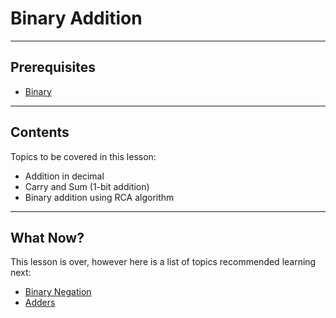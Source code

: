 # Binary Addition

---

## Prerequisites

- [Binary](binary#binary)

---

## Contents

Topics to be covered in this lesson:

- Addition in decimal
- Carry and Sum (1-bit addition)
- Binary addition using RCA algorithm

---
## What Now?

This lesson is over, however here is a list of topics recommended learning next:

- [Binary Negation](Binary%20Negation.md#binary-negation)
- [Adders](Adders.md#adders)

